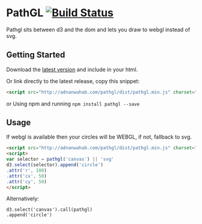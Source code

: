 # PathGL [![Build Status](https://travis-ci.org/adnan-wahab/pathgl.png?branch=master)](https://travis-ci.org/adnan-wahab/pathgl)
Pathgl sits between d3 and the dom and lets you draw to webgl instead of svg.

## Getting Started
Download the [latest version](http://adnanwahab.org/pathgl/dist/pathgl.zip) and include in your html.

Or link directly to the latest release, copy this snippet: 
```html
<script src="http://adnanwahab.com/pathgl/dist/pathgl.min.js" charset="utf-8"></script>
```

or Using npm and running `npm install pathgl --save`

## Usage

If webgl is available then your circles will be WEBGL, if not, fallback to svg.
```html
<script src="http://adnanwahab.com/pathgl/dist/pathgl.min.js" charset="utf-8"></script>
<script>
var selector = pathgl('canvas') || 'svg'
d3.select(selector).append('circle')
.attr('r', 100)
.attr('cx', 50)
.attr('cy', 50)
</script>
```

Alternatively:
```
d3.select('canvas').call(pathgl)
.append('circle')
```

